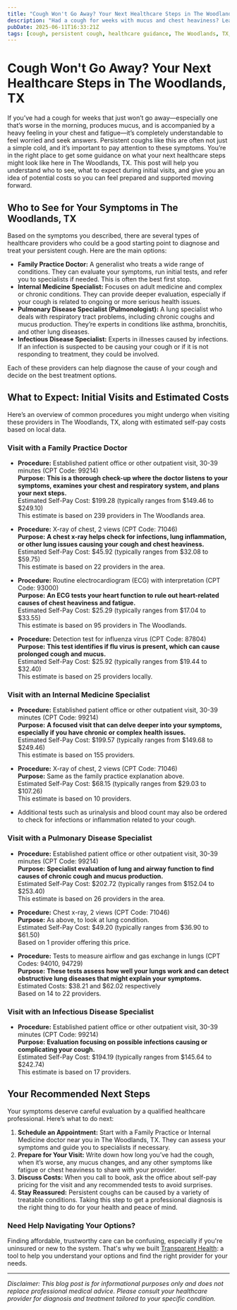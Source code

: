 ```yaml
---
title: "Cough Won't Go Away? Your Next Healthcare Steps in The Woodlands, TX"
description: "Had a cough for weeks with mucus and chest heaviness? Learn who to see and expected costs for care in The Woodlands, TX."
pubDate: 2025-06-11T16:33:21Z
tags: [cough, persistent cough, healthcare guidance, The Woodlands, TX, doctor visit, medical costs]
---
```


# Cough Won't Go Away? Your Next Healthcare Steps in The Woodlands, TX

If you’ve had a cough for weeks that just won’t go away—especially one that’s worse in the morning, produces mucus, and is accompanied by a heavy feeling in your chest and fatigue—it’s completely understandable to feel worried and seek answers. Persistent coughs like this are often not just a simple cold, and it’s important to pay attention to these symptoms. You’re in the right place to get some guidance on what your next healthcare steps might look like here in The Woodlands, TX. This post will help you understand who to see, what to expect during initial visits, and give you an idea of potential costs so you can feel prepared and supported moving forward.

## Who to See for Your Symptoms in The Woodlands, TX

Based on the symptoms you described, there are several types of healthcare providers who could be a good starting point to diagnose and treat your persistent cough. Here are the main options:

- **Family Practice Doctor:** A generalist who treats a wide range of conditions. They can evaluate your symptoms, run initial tests, and refer you to specialists if needed. This is often the best first stop.
- **Internal Medicine Specialist:** Focuses on adult medicine and complex or chronic conditions. They can provide deeper evaluation, especially if your cough is related to ongoing or more serious health issues.
- **Pulmonary Disease Specialist (Pulmonologist):** A lung specialist who deals with respiratory tract problems, including chronic coughs and mucus production. They’re experts in conditions like asthma, bronchitis, and other lung diseases.
- **Infectious Disease Specialist:** Experts in illnesses caused by infections. If an infection is suspected to be causing your cough or if it is not responding to treatment, they could be involved.

Each of these providers can help diagnose the cause of your cough and decide on the best treatment options.

## What to Expect: Initial Visits and Estimated Costs

Here’s an overview of common procedures you might undergo when visiting these providers in The Woodlands, TX, along with estimated self-pay costs based on local data.

### Visit with a Family Practice Doctor

- **Procedure:** Established patient office or other outpatient visit, 30-39 minutes (CPT Code: 99214)  
  **Purpose:** **This is a thorough check-up where the doctor listens to your symptoms, examines your chest and respiratory system, and plans your next steps.**  
  Estimated Self-Pay Cost: $199.28 (typically ranges from $149.46 to $249.10)  
  This estimate is based on 239 providers in The Woodlands area.

- **Procedure:** X-ray of chest, 2 views (CPT Code: 71046)  
  **Purpose:** **A chest x-ray helps check for infections, lung inflammation, or other lung issues causing your cough and chest heaviness.**  
  Estimated Self-Pay Cost: $45.92 (typically ranges from $32.08 to $59.75)  
  This estimate is based on 22 providers in the area.

- **Procedure:** Routine electrocardiogram (ECG) with interpretation (CPT Code: 93000)  
  **Purpose:** **An ECG tests your heart function to rule out heart-related causes of chest heaviness and fatigue.**  
  Estimated Self-Pay Cost: $25.29 (typically ranges from $17.04 to $33.55)  
  This estimate is based on 95 providers in The Woodlands.

- **Procedure:** Detection test for influenza virus (CPT Code: 87804)  
  **Purpose:** **This test identifies if flu virus is present, which can cause prolonged cough and mucus.**  
  Estimated Self-Pay Cost: $25.92 (typically ranges from $19.44 to $32.40)  
  This estimate is based on 25 providers locally.

### Visit with an Internal Medicine Specialist

- **Procedure:** Established patient office or other outpatient visit, 30-39 minutes (CPT Code: 99214)  
  **Purpose:** **A focused visit that can delve deeper into your symptoms, especially if you have chronic or complex health issues.**  
  Estimated Self-Pay Cost: $199.57 (typically ranges from $149.68 to $249.46)  
  This estimate is based on 155 providers.

- **Procedure:** X-ray of chest, 2 views (CPT Code: 71046)  
  **Purpose:** Same as the family practice explanation above.  
  Estimated Self-Pay Cost: $68.15 (typically ranges from $29.03 to $107.26)  
  This estimate is based on 10 providers.

- Additional tests such as urinalysis and blood count may also be ordered to check for infections or inflammation related to your cough.

### Visit with a Pulmonary Disease Specialist

- **Procedure:** Established patient office or other outpatient visit, 30-39 minutes (CPT Code: 99214)  
  **Purpose:** **Specialist evaluation of lung and airway function to find causes of chronic cough and mucus production.**  
  Estimated Self-Pay Cost: $202.72 (typically ranges from $152.04 to $253.40)  
  This estimate is based on 26 providers in the area.

- **Procedure:** Chest x-ray, 2 views (CPT Code: 71046)  
  **Purpose:** As above, to look at lung condition.  
  Estimated Self-Pay Cost: $49.20 (typically ranges from $36.90 to $61.50)  
  Based on 1 provider offering this price.

- **Procedure:** Tests to measure airflow and gas exchange in lungs (CPT Codes: 94010, 94729)  
  **Purpose:** **These tests assess how well your lungs work and can detect obstructive lung diseases that might explain your symptoms.**  
  Estimated Costs: $38.21 and $62.02 respectively  
  Based on 14 to 22 providers.

### Visit with an Infectious Disease Specialist

- **Procedure:** Established patient office or other outpatient visit, 30-39 minutes (CPT Code: 99214)  
  **Purpose:** **Evaluation focusing on possible infections causing or complicating your cough.**  
  Estimated Self-Pay Cost: $194.19 (typically ranges from $145.64 to $242.74)  
  This estimate is based on 17 providers.

## Your Recommended Next Steps

Your symptoms deserve careful evaluation by a qualified healthcare professional. Here’s what to do next:

1. **Schedule an Appointment:** Start with a Family Practice or Internal Medicine doctor near you in The Woodlands, TX. They can assess your symptoms and guide you to specialists if necessary.
2. **Prepare for Your Visit:** Write down how long you’ve had the cough, when it’s worse, any mucus changes, and any other symptoms like fatigue or chest heaviness to share with your provider.
3. **Discuss Costs:** When you call to book, ask the office about self-pay pricing for the visit and any recommended tests to avoid surprises.
4. **Stay Reassured:** Persistent coughs can be caused by a variety of treatable conditions. Taking this step to get a professional diagnosis is the right thing to do for your health and peace of mind.

### Need Help Navigating Your Options?

Finding affordable, trustworthy care can be confusing, especially if you're uninsured or new to the system. That's why we built [Transparent Health](https://transparenthealth.ai): a tool to help you understand your options and find the right provider for your needs. 

---

*Disclaimer: This blog post is for informational purposes only and does not replace professional medical advice. Please consult your healthcare provider for diagnosis and treatment tailored to your specific condition.*